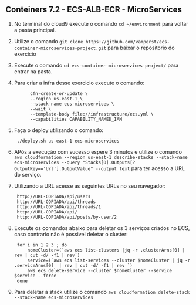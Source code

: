 ## Conteiners 7.2 - ECS-ALB-ECR - MicroServices


1. No terminal do cloud9 execute o comando `cd ~/environment` para voltar a pasta principal.
2. Utilize o comando `git clone https://github.com/vamperst/ecs-container-microservices-project.git` para baixar o reposítorio do exercício
3. Execute o comando `cd ecs-container-microservices-project/` para entrar na pasta.
4. Para criar a infra desse exercicio execute o comando:
   ``` shell
         cfn-create-or-update \
         --region us-east-1 \
         --stack-name ecs-microservices \
         --wait \
         --template-body file://infrastructure/ecs.yml \
         --capabilities CAPABILITY_NAMED_IAM
   ``` 


5. Faça o deploy utilizando o comando:
   ```
    ./deploy.sh us-east-1 ecs-microservices
   ```
6. APós a execução com sucesso espere 3 minutos e utilize o comando `aws cloudformation --region us-east-1 describe-stacks --stack-name ecs-microservices --query "Stacks[0].Outputs[?OutputKey=='Url'].OutputValue" --output text` para ter acesso a URL do serviço.
7. Utilizando a URL acesse as seguintes URLs no seu navegador:
   ```
    http://URL-COPIADA/api/users
    http://URL-COPIADA/api/threads
    http://URL-COPIADA/api/threads/1
    http://URL-COPIADA/api/
    http://URL-COPIADA/api/posts/by-user/2
   ```
8. Execute os comandos abaixo para deletar os 3 serviços criados no ECS, caso contrario não é possivel deletar o cluster:
   ``` shell
    for i in 1 2 3 ; do
        nomeCluster=(`aws ecs list-clusters |jq -r .clusterArns[0] | rev | cut -d/ -f1 | rev`)
        service=(`aws ecs list-services --cluster $nomeCluster | jq -r .serviceArns[0]  | rev | cut -d/ -f1 | rev `)
        aws ecs delete-service --cluster $nomeCluster --service $service --force
    done
   ```
9.  Para deletar a stack utilize o comando `aws cloudformation delete-stack --stack-name ecs-microservices`